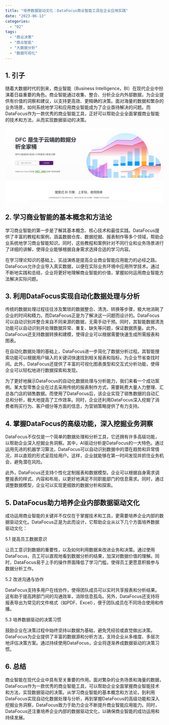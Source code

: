 ```yaml
---
title: "培养数据驱动文化：DataFocus商业智能工具在企业应用实践"
date: "2023-06-13"
categories: 
  - "02"
tags: 
  - "商业决策"
  - "商业智能"
  - "大数据分析"
  - "数据可视化"
---
```


## 1\. 引子

随着大数据时代的到来，商业智能（Business Intelligence，BI）在现代企业中扮演着日益重要的角色。商业智能通过收集、整合、分析企业内外部数据，为企业提供有价值的洞察和建议，以支持更高效、更精确的决策。面对海量的数据和繁杂的业务场景，如何系统地学习和应用商业智能成为了企业亟待解决的问题。而DataFocus作为一款优秀的商业智能工具，正好可以帮助企业全面掌握商业智能的技术和方法，从而实现数据驱动的决策。

![](images/1686616238-%E5%BE%AE%E4%BF%A1%E6%88%AA%E5%9B%BE_20230512142316.png)

## 2\. 学习商业智能的基本概念和方法论

学习商业智能的第一步是了解其基本概念、核心技术和最佳实践。DataFocus提供了丰富的教程和案例，涵盖数据仓库、数据挖掘、报表制作等多个领域，帮助企业系统地学习商业智能知识。同时，这些教程和案例针对不同行业和业务场景进行了详细的讲解，使得企业能够根据自身需求选择合适的学习内容。

在学习理论知识的基础上，实战演练是提高企业商业智能应用能力的必经之路。DataFocus允许企业导入真实数据，以便在实际业务环境中应用所学技术。通过不断地实践和总结，企业将更好地理解商业智能的价值，掌握如何运用商业智能方法解决实际问题。

## 3\. 利用DataFocus实现自动化数据处理与分析

传统的数据处理过程往往涉及繁琐的数据整合、清洗、转换等步骤，极大地消耗了企业的时间和精力。而DataFocus正是为了解决这一问题而设计的。DataFocus可以自动识别并整合来自不同来源的数据，无需手动干预。同时，其智能数据清洗功能可以自动识别并处理数据异常、重复、缺失等问题，保证数据质量。此外，DataFocus还支持数据转换和建模，使得企业可以根据需要快速生成所需报表和图表。

在自动化数据处理的基础上，DataFocus进一步简化了数据分析过程。其智能搜索功能可以根据用户输入的关键词快速找到相关报表和指标，为企业节省查找时间。此外，DataFocus还提供了丰富的可视化图表类型和交互式分析功能，使得企业可以轻松地进行数据探索和发现。

为了更好地展示DataFocus的自动化数据处理与分析能力，我们来看一个成功案例。某大型零售企业在过去采用传统的报表制作方式，需要耗费大量人力整理、汇总各门店的销售数据。而使用了DataFocus后，该企业实现了销售数据的自动汇总和分析，极大地提高了工作效率。同时，企业还利用DataFocus深入挖掘了消费者购买行为、客户细分等方面的信息，为营销策略提供了有力支持。

## 4\. 掌握DataFocus的高级功能，深入挖掘业务洞察

DataFocus不仅仅是一个简单的数据处理和分析工具，它还拥有许多高级功能，以帮助企业深入挖掘业务洞察。其中，AI驱动分析是DataFocus的一大特色。通过运用先进的机器学习算法，DataFocus可以自动识别数据中的潜在趋势和异常情况，并以直观的形式呈现给用户。这样，企业就能够在第一时间发现并抓住业务机会，避免潜在风险。

此外，DataFocus还支持个性化定制报表和数据模型。企业可以根据自身需求调整报表的样式、内容和布局，以更好地满足不同职能部门的信息需求。同时，通过调整数据模型，企业可以实现更细致的数据分析和探索。

## 5\. DataFocus助力培养企业内部数据驱动文化

成功运用商业智能的关键并不仅仅在于掌握技术和工具，更需要培养企业内部的数据驱动文化。DataFocus正是为此而设计，它帮助企业从以下几个方面培养数据驱动文化：

5.1 提高员工数据意识

让员工意识到数据的重要性，以及如何利用数据来改进业务和决策。通过使用DataFocus，员工可以直观地看到数据分析的结果，加深对数据价值的理解。同时，DataFocus易于上手的操作界面降低了学习门槛，使得员工更愿意积极参与数据分析工作。

5.2 改进沟通与协作

DataFocus支持多用户在线协作，使得团队成员可以实时共享报表和分析结果。这有助于提高跨部门间的沟通效率，消除信息孤岛。另外，DataFocus还支持将报表导出为常见的文件格式（如PDF、Excel），便于团队成员在不同场合使用和传播。

5.3 培养数据驱动的决策习惯

鼓励企业在决策过程中始终坚持以数据为基础，避免凭经验或直觉做出决策。DataFocus为企业提供了丰富的数据源和分析方法，支持企业从多维度、多层次地评估决策方案。通过持续使用DataFocus，企业将逐渐养成数据驱动的决策习惯。

## 6\. 总结

商业智能在现代企业中具有至关重要的作用。面对繁杂的业务场景和海量的数据，DataFocus作为一款优秀的商业智能工具，可以帮助企业全面掌握商业智能技术和方法，实现数据驱动的决策。从学习商业智能的基本概念和方法论，到利用DataFocus实现自动化数据处理与分析，再到掌握DataFocus的高级功能和深入挖掘业务洞察，DataFocus致力于助力企业不断提升商业智能应用能力。同时，DataFocus还注重培养企业内部的数据驱动文化，以确保商业智能的成功运用和持续发展。
